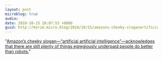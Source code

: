 ```yaml
---
layout: post
microblog: true
audio: 
date: 2018-10-15 10:07:53 +0800
guid: http://kerim.micro.blog/2018/10/15/amazons-cheeky-sloganartificial.html
---
```

"[Amazon’s cheeky slogan—“artificial artificial intelligence”—acknowledges that there are still plenty of things egregiously underpaid people do better than robots.](https://logicmag.io/05-the-automation-charade/)"
